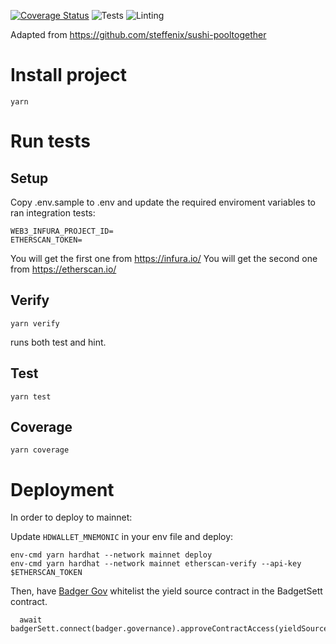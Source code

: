 [![Coverage Status](https://coveralls.io/repos/github/0xkarl/badger-sett-pooltogether/badge.svg?branch=master)](https://coveralls.io/github/0xkarl/badger-sett-pooltogether?branch=master)
![Tests](https://github.com/0xkarl/badger-sett-pooltogether/actions/workflows/test.yml/badge.svg)
![Linting](https://github.com/0xkarl/badger-sett-pooltogether/actions/workflows/lint.yml/badge.svg)

Adapted from https://github.com/steffenix/sushi-pooltogether

# Install project

```
yarn
```

# Run tests

## Setup

Copy .env.sample to .env and update the required enviroment variables to ran integration tests:

```
WEB3_INFURA_PROJECT_ID=
ETHERSCAN_TOKEN=
```

You will get the first one from https://infura.io/
You will get the second one from https://etherscan.io/

## Verify

```
yarn verify
```

runs both test and hint.

## Test

```
yarn test
```

## Coverage

```
yarn coverage
```

# Deployment

In order to deploy to mainnet:

Update `HDWALLET_MNEMONIC` in your env file and deploy:

```
env-cmd yarn hardhat --network mainnet deploy
env-cmd yarn hardhat --network mainnet etherscan-verify --api-key $ETHERSCAN_TOKEN
```

Then, have [Badger Gov](https://snapshot.org/#/badgerdao.eth) whitelist the yield source contract in the BadgetSett contract.

```
  await badgerSett.connect(badger.governance).approveContractAccess(yieldSource.address);
```